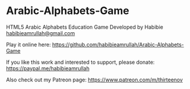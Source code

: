 # Arabic-Alphabets-Game
HTML5 Arabic Alphabets Education Game
Developed by Habibie
habibieamrullah@gmail.com

Play it online here: https://github.com/habibieamrullah/Arabic-Alphabets-Game

If you like this work and interested to support, please donate: https://paypal.me/habibieamrullah

Also check out my Patreon page: https://www.patreon.com/m/thirteenov
